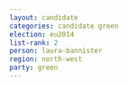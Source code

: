 ```yaml
---
layout: candidate
categories: candidate green
election: eu2014
list-rank: 2
person: laura-bannister
region: north-west
party: green
---
```

